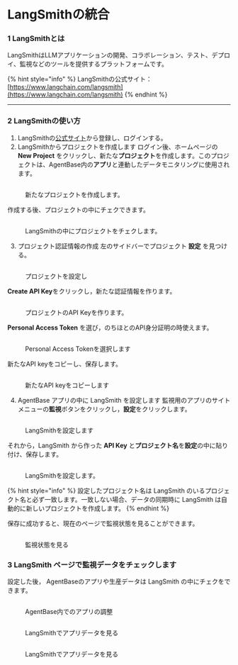 # LangSmithの統合

### 1 LangSmithとは

LangSmithはLLMアプリケーションの開発、コラボレーション、テスト、デプロイ、監視などのツールを提供するプラットフォームです。

{% hint style="info" %}
LangSmithの公式サイト：[https://www.langchain.com/langsmith](https://www.langchain.com/langsmith)
{% endhint %}

***

### 2 LangSmithの使い方

1. LangSmithの[公式サイト](https://www.langchain.com/langsmith)から登録し、ログインする。
2. LangSmithからプロジェクトを作成します
ログイン後、ホームページの **New Project** をクリックし、新たな**プロジェクト**を作成します。このプロジェクトは、AgentBase内の**アプリ**と連動したデータモニタリングに使用されます。

<figure><img src="../../../.gitbook/assets/image (3).png" alt=""><figcaption><p>新たなプロジェクトを作成します。</p></figcaption></figure>

作成する後、プロジェクトの中にチェクできます。

<figure><img src="../../../.gitbook/assets/image (7).png" alt=""><figcaption><p>LangSmithの中にプロジェクトをチェクします。</p></figcaption></figure>

3. プロジェクト認証情報の作成
左のサイドバーでプロジェクト **設定** を見つける。

<figure><img src="../../../.gitbook/assets/image (8).png" alt=""><figcaption><p>プロジェクトを設定し</p></figcaption></figure>

**Create API Key**をクリックし，新たな認証情報を作ります。

<figure><img src="../../../.gitbook/assets/image (3) (1).png" alt=""><figcaption><p>プロジェクトのAPI Keyを作ります。</p></figcaption></figure>

**Personal Access Token** を選び，のちほとのAPI身分証明の時使えます。

<figure><img src="../../../.gitbook/assets/image (5).png" alt=""><figcaption><p>Personal Access Tokenを選択します</p></figcaption></figure>

新たなAPI keyをコピーし、保存します。

<figure><img src="../../../.gitbook/assets/image (9).png" alt=""><figcaption><p>新たなAPI keyをコピーします</p></figcaption></figure>

4. AgentBase アプリの中に LangSmith を設定します
監視用のアプリのサイトメニューの**監視**ボタンをクリックし，**設定**をクリックします。

<figure><img src="../../../.gitbook/assets/image (11).png" alt=""><figcaption><p>LangSmithを設定します</p></figcaption></figure>



それから，LangSmith から作った **API Key** と**プロジェクト名**を**設定**の中に貼り付け、保存します。

<figure><img src="../../../.gitbook/assets/image (12).png" alt=""><figcaption><p> LangSmithを設定します。</p></figcaption></figure>

{% hint style="info" %}
設定したプロジェクト名は LangSmith のいるプロジェクト名と必ず一致します。一致しない場合、データの同期時に LangSmith は自動的に新しいプロジェクトを作成します。
{% endhint %}

保存に成功すると、現在のページで監視状態を見ることができます。

<figure><img src="../../../.gitbook/assets/image (15).png" alt=""><figcaption><p>監視状態を見る</p></figcaption></figure>

### 3 LangSmith ページで監視データをチェックします

設定した後， AgentBaseのアプリや生産データは LangSmith の中にチェクをできます。

<figure><img src="../../../.gitbook/assets/image (17).png" alt=""><figcaption><p>AgentBase内でのアプリの調整</p></figcaption></figure>

<figure><img src="../../../.gitbook/assets/image (2).png" alt=""><figcaption><p>LangSmithでアプリデータを見る</p></figcaption></figure>

<figure><img src="../../../.gitbook/assets/image (18).png" alt=""><figcaption><p>LangSmithでアプリデータを見る</p></figcaption></figure>
